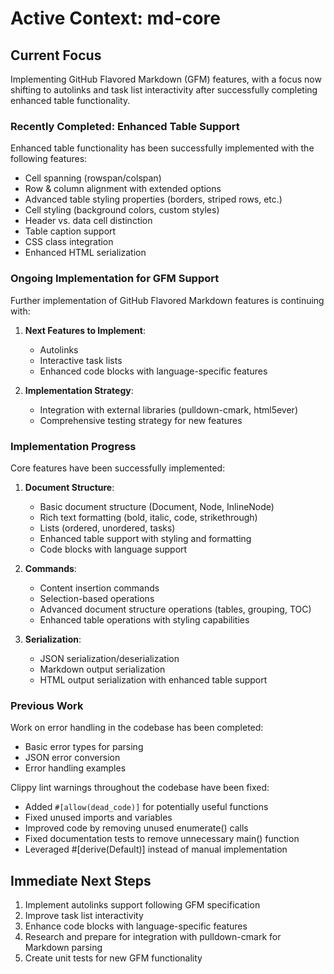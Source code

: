# Active Context: md-core

## Current Focus
Implementing GitHub Flavored Markdown (GFM) features, with a focus now shifting to autolinks and task list interactivity after successfully completing enhanced table functionality.

### Recently Completed: Enhanced Table Support
Enhanced table functionality has been successfully implemented with the following features:
- Cell spanning (rowspan/colspan)
- Row & column alignment with extended options
- Advanced table styling properties (borders, striped rows, etc.)
- Cell styling (background colors, custom styles)
- Header vs. data cell distinction
- Table caption support
- CSS class integration
- Enhanced HTML serialization

### Ongoing Implementation for GFM Support
Further implementation of GitHub Flavored Markdown features is continuing with:
1. **Next Features to Implement**:
   - Autolinks
   - Interactive task lists
   - Enhanced code blocks with language-specific features

2. **Implementation Strategy**:
   - Integration with external libraries (pulldown-cmark, html5ever)
   - Comprehensive testing strategy for new features

### Implementation Progress
Core features have been successfully implemented:

1. **Document Structure**:
   - Basic document structure (Document, Node, InlineNode)
   - Rich text formatting (bold, italic, code, strikethrough)
   - Lists (ordered, unordered, tasks)
   - Enhanced table support with styling and formatting
   - Code blocks with language support

2. **Commands**:
   - Content insertion commands
   - Selection-based operations
   - Advanced document structure operations (tables, grouping, TOC)
   - Enhanced table operations with styling capabilities

3. **Serialization**:
   - JSON serialization/deserialization
   - Markdown output serialization
   - HTML output serialization with enhanced table support

### Previous Work
Work on error handling in the codebase has been completed:
- Basic error types for parsing
- JSON error conversion
- Error handling examples

Clippy lint warnings throughout the codebase have been fixed:
- Added `#[allow(dead_code)]` for potentially useful functions
- Fixed unused imports and variables
- Improved code by removing unused enumerate() calls
- Fixed documentation tests to remove unnecessary main() function
- Leveraged #[derive(Default)] instead of manual implementation

## Immediate Next Steps
1. Implement autolinks support following GFM specification
2. Improve task list interactivity
3. Enhance code blocks with language-specific features
4. Research and prepare for integration with pulldown-cmark for Markdown parsing
5. Create unit tests for new GFM functionality
